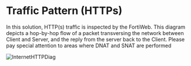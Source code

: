 # Traffic Pattern (HTTPs)

In this solution, HTTP(s) traffic is inspected by the FortiWeb. This diagram depicts a hop-by-hop flow of a packet transversing the network between Client and Server, and the reply from the server back to the Client. Please pay special attention to areas where DNAT and SNAT are performed

![InternetHTTPDiag](https://raw.githubusercontent.com/FortiMoro/fortinetCloudBlueprint/staging/Images/InternetHTTP.png)
